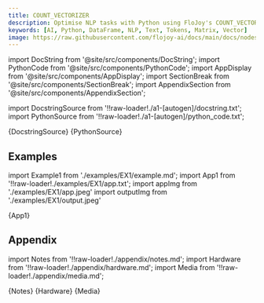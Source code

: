 ```yaml
---
title: COUNT_VECTORIZER
description: Optimise NLP tasks with Python using FloJoy's COUNT_VECTORIZER. It efficiently analyses text (matrix, vector or dataframe) and returns a matrix with unique token counts for each sentence.
keywords: [AI, Python, DataFrame, NLP, Text, Tokens, Matrix, Vector]
image: https://raw.githubusercontent.com/flojoy-ai/docs/main/docs/nodes/AI_ML/NLP/COUNT_VECTORIZER/examples/EX1/output.jpeg
---
```


[//]: # (Custom component imports)

import DocString from '@site/src/components/DocString';
import PythonCode from '@site/src/components/PythonCode';
import AppDisplay from '@site/src/components/AppDisplay';
import SectionBreak from '@site/src/components/SectionBreak';
import AppendixSection from '@site/src/components/AppendixSection';

[//]: # (Docstring)

import DocstringSource from '!!raw-loader!./a1-[autogen]/docstring.txt';
import PythonSource from '!!raw-loader!./a1-[autogen]/python_code.txt';

<DocString>{DocstringSource}</DocString>
<PythonCode GLink='AI_ML/NLP/COUNT_VECTORIZER/COUNT_VECTORIZER.py'>{PythonSource}</PythonCode>

<SectionBreak />

[//]: # (Examples)

## Examples

import Example1 from './examples/EX1/example.md';
import App1 from '!!raw-loader!./examples/EX1/app.txt';
import appImg from './examples/EX1/app.jpeg'
import outputImg from './examples/EX1/output.jpeg'

<AppDisplay 
    nodeLabel='COUNT_VECTORIZER'
    appImg={appImg}
    outputImg={outputImg}
    >
    {App1}
</AppDisplay>

<Example1 />

<SectionBreak />

[//]: # (Appendix)

## Appendix

import Notes from '!!raw-loader!./appendix/notes.md';
import Hardware from '!!raw-loader!./appendix/hardware.md';
import Media from '!!raw-loader!./appendix/media.md';

<AppendixSection index={0} folderPath='nodes/AI_ML/NLP/COUNT_VECTORIZER/appendix/'>{Notes}</AppendixSection>
<AppendixSection index={1} folderPath='nodes/AI_ML/NLP/COUNT_VECTORIZER/appendix/'>{Hardware}</AppendixSection>
<AppendixSection index={2} folderPath='nodes/AI_ML/NLP/COUNT_VECTORIZER/appendix/'>{Media}</AppendixSection>
